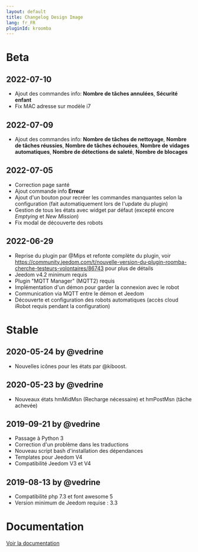 ```yaml
---
layout: default
title: Changelog Design Image
lang: fr_FR
pluginId: kroomba
---
```


# Beta

## 2022-07-10

- Ajout des commandes info: **Nombre de tâches annulées**, **Sécurité enfant**
- Fix MAC adresse sur modèle i7

## 2022-07-09

- Ajout des commandes info: **Nombre de tâches de nettoyage**, **Nombre de tâches réussies**, **Nombre de tâches échouées**, **Nombre de vidages automatiques**, **Nombre de détections de saleté**, **Nombre de blocages**

## 2022-07-05

- Correction page santé
- Ajout commande info **Erreur**
- Ajout d'un bouton pour recréer les commandes manquantes selon la configuration (fait automatiquement lors de l'update du plugin)
- Gestion de tous les états avec widget par défaut (excepté encore *Emptying* et *New Mission*)
- Fix modal de découverte des robots

## 2022-06-29

- Reprise du plugin par @Mips et refonte complète du plugin, voir <https://community.jeedom.com/t/nouvelle-version-du-plugin-roomba-cherche-testeurs-volontaires/86743> pour plus de détails
- Jeedom v4.2 minimum requis
- Plugin "MQTT Manager" (MQTT2) requis
- Implémentation d'un démon pour garder la connexion avec le robot
- Communication via MQTT entre le démon et Jeedom
- Découverte et configuration des robots automatiques (accès cloud iRobot requis pendant la configuration)

# Stable

## 2020-05-24 by @vedrine

- Nouvelles icônes pour les états par @kiboost.

## 2020-05-23 by @vedrine

- Nouveaux états hmMidMsn (Recharge nécessaire) et hmPostMsn (tâche achevée)

## 2019-09-21 by @vedrine

- Passage à Python 3
- Correction d'un problème dans les traductions
- Nouveau script bash d'installation des dépendances
- Templates pour Jeedom V4
- Compatibilité Jeedom V3 et V4

## 2019-08-13 by @vedrine

- Compatibilité php 7.3 et font awesome 5
- Version minimum de Jeedom requise : 3.3

# Documentation

[Voir la documentation]({{site.baseurl}}/{{page.pluginId}}/{{page.lang}})
